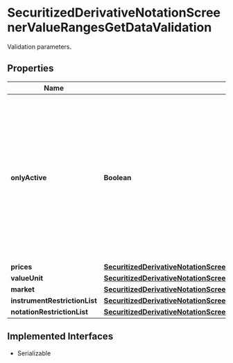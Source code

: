 

# SecuritizedDerivativeNotationScreenerValueRangesGetDataValidation

Validation parameters.

## Properties

Name | Type | Description | Notes
------------ | ------------- | ------------- | -------------
**onlyActive** | **Boolean** | If &#x60;true&#x60;, only active notations will be returned. The term \&quot;active\&quot; reflects the fact that notations and related data is not being deleted immediately after becoming irrelevant (e.g. because the source does not provide a price anymore), but remains in general retrievable for up to 6 months. |  [optional]
**prices** | [**SecuritizedDerivativeNotationScreenerValueRangesGetDataValidationPrices**](SecuritizedDerivativeNotationScreenerValueRangesGetDataValidationPrices.md) |  |  [optional]
**valueUnit** | [**SecuritizedDerivativeNotationScreenerValueRangesGetDataValidationValueUnit**](SecuritizedDerivativeNotationScreenerValueRangesGetDataValidationValueUnit.md) |  |  [optional]
**market** | [**SecuritizedDerivativeNotationScreenerValueRangesGetDataValidationMarket**](SecuritizedDerivativeNotationScreenerValueRangesGetDataValidationMarket.md) |  |  [optional]
**instrumentRestrictionList** | [**SecuritizedDerivativeNotationScreenerValueRangesGetDataValidationInstrumentRestrictionList**](SecuritizedDerivativeNotationScreenerValueRangesGetDataValidationInstrumentRestrictionList.md) |  |  [optional]
**notationRestrictionList** | [**SecuritizedDerivativeNotationScreenerValueRangesGetDataValidationNotationRestrictionList**](SecuritizedDerivativeNotationScreenerValueRangesGetDataValidationNotationRestrictionList.md) |  |  [optional]


## Implemented Interfaces

* Serializable


